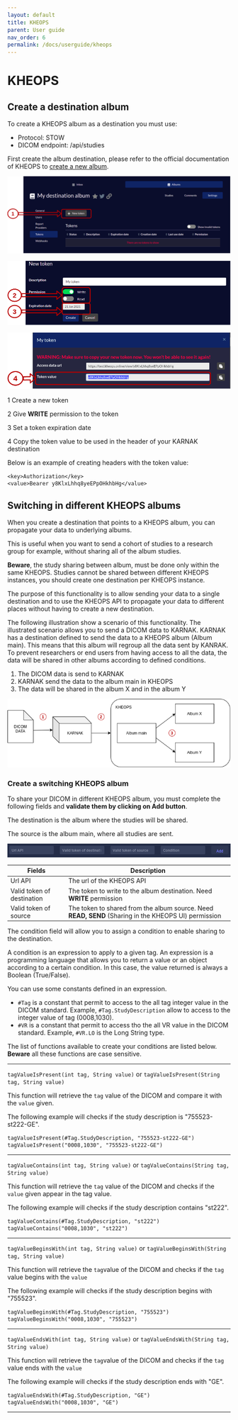 ```yaml
---
layout: default
title: KHEOPS
parent: User guide
nav_order: 6
permalink: /docs/userguide/kheops
---
```


# KHEOPS

## Create a destination album

To create a KHEOPS album as a destination you must use:

* Protocol: STOW
* DICOM endpoint: /api/studies

First create the album destination, please refer to the official documentation of KHEOPS to [create a new album](https://docs.kheops.online/docs/albums/new_album).

![New token](resources/kheops_newtoken.png)

![New token](resources/kheops_newtoken_1.png)

![New token](resources/kheops_newtoken_2.png)

1 Create a new token

2 Give **WRITE** permission to the token

3 Set a token expiration date

4 Copy the token value to be used in the header of your KARNAK destination

Below is an example of creating headers with the token value:

```
<key>Authorization</key>
<value>Bearer y8KlxLhhq8yeEPpOHkhbHg</value>
```

## Switching in different KHEOPS albums

When you create a destination that points to a KHEOPS album, you can propagate your data to underlying albums.

This is useful when you want to send a cohort of studies to a research group for example, without sharing all of the album studies.

**Beware**, the study sharing between album, must be done only within the same KHEOPS. Studies cannot be shared between different KHEOPS instances, you should create one destination per KHEOPS instance.

The purpose of this functionality is to allow sending your data to a single destination and to use the KHEOPS API to propagate your data to different places without having to create a new destination.

The following illustration show a scenario of this functionality. The illustrated scenario allows you to send a DICOM data to KARNAK. KARNAK has a destination defined to send the data to a KHEOPS album (Album main). This means that this album will regroup all the data sent by KANRAK. To prevent researchers or end users from having access to all the data, the data will be shared in other albums according to defined conditions.

1. The DICOM data is send to KARNAK
2. KARNAK send the data to the album main in KHEOPS
3. The data will be shared in the album X and in the album Y

![Switching KHEOPS example](resources/switching_kheops_scenario.png)

### Create a switching KHEOPS album

To share your DICOM in different KHEOPS album, you must complete the following fields and **validate them by clicking on Add button**.

The destination is the album where the studies will be shared.

The source is the album main, where all studies are sent.

![Switching](resources/kheops_switching.png)

| Fields                     | Description                                                  |
| -------------------------- | ------------------------------------------------------------ |
| Url API                    | The url of the KHEOPS API                                    |
| Valid token of destination | The token to write to the album destination. Need **WRITE** permission |
| Valid token of source      | The token to shared from the album source. Need **READ, SEND** (Sharing in the KHEOPS UI) permission |

The condition field will allow you to assign a condition to enable sharing to the destination.

A condition is an expression to apply to a given tag. An expression is a programming language that allows you to return a value or an object according to a certain condition. In this case, the value returned is always a Boolean (True/False).

You can use some constants defined in an expression.

- `#Tag` is a constant that permit to access to the all tag integer value in the DICOM standard. Example, `#Tag.StudyDescription` allow to access to the integer value of tag (0008,1030).
- `#VR` is a constant that permit to access tho the all VR value in the DICOM standard. Example, `#VR.LO` is the Long String type.

The list of functions available to create your conditions are listed below. **Beware** all these functions are case sensitive.

---

`tagValueIsPresent(int tag, String value)` or `tagValueIsPresent(String tag, String value)`

This function will retrieve the `tag` value of the DICOM and compare it with the `value` given.

The following example will checks if the study description is "755523-st222-GE".

```
tagValueIsPresent(#Tag.StudyDescription, "755523-st222-GE")
tagValueIsPresent("0008,1030", "755523-st222-GE")
```

---

`tagValueContains(int tag, String value)` or `tagValueContains(String tag, String value)`

This function will retrieve the `tag` value of the DICOM and checks if the `value` given appear in the tag value.

The following example will checks if the study description contains "st222".

```
tagValueContains(#Tag.StudyDescription, "st222")
tagValueContains("0008,1030", "st222")
```

---

`tagValueBeginsWith(int tag, String value)` or `tagValueBeginsWith(String tag, String value)`

This function will retrieve the `tag`value of the DICOM and checks if the `tag` value begins with the `value`

The following example will checks if the study description begins with "755523".

```
tagValueBeginsWith(#Tag.StudyDescription, "755523")
tagValueBeginsWith("0008,1030", "755523")
```

---

`tagValueEndsWith(int tag, String value)` or `tagValueEndsWith(String tag, String value)`

This function will retrieve the `tag`value of the DICOM and checks if the `tag` value ends with the `value`

The following example will checks if the study description ends with "GE".

```
tagValueEndsWith(#Tag.StudyDescription, "GE")
tagValueEndsWith("0008,1030", "GE")
```

---

